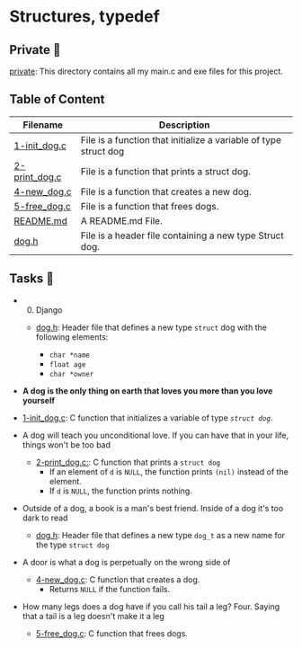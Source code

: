 # Structures, typedef

## Private 📁

[private](./private): This directory contains all my main.c and exe files for this project.

## Table of Content

Filename | Description
---------|------------
[1-init_dog.c](./1-init_dog.c) | File is a function that initialize a variable of type struct dog
[2-print_dog.c](./2-print_dog.c) | File is a function that prints a struct dog.
[4-new_dog.c](./4-new_dog.c) | File is a function that creates a new dog.
[5-free_dog.c](./5-free_dog.c) | File is a function that frees dogs.
[README.md](./README.md) | A README.md File.
[dog.h](./dog.h) | File is a header file containing a new type Struct dog.

## Tasks 📃

* 0. Django

  * [dog.h](./dog.h): Header file that defines a new type `struct` dog with the following elements:

    * `char *name`
    * `float age`
    * `char *owner`

* **A dog is the only thing on earth that loves you more than you love yourself**

* [1-init_dog.c](./1-init_dog.c): C function that initializes a variable of type _`struct dog`_.

* A dog will teach you unconditional love. If you can have that in your life, things won't be too bad

    * [2-print_dog.c:](./2-print_dog.c:): C function that prints a `struct dog`
        - If an element of `d` is `NULL`, the function prints `(nil)` instead of the element.
        - If `d` is `NULL`, the function prints nothing.

* Outside of a dog, a book is a man's best friend. Inside of a dog it's too dark to read

    * [dog.h](./dog.h): Header file that defines a new type `dog_t` as a new name for the type `struct dog`

* A door is what a dog is perpetually on the wrong side of

    * [4-new_dog.c](./4-new_dog.c): C function that creates a dog.
        - Returns `NULL` if the function fails.

* How many legs does a dog have if you call his tail a leg? Four. Saying that a tail is a leg doesn't make it a leg

    * [5-free_dog.c](./5-free_dog.c): C function that frees dogs.
